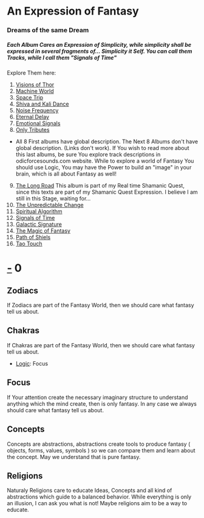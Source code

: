 # An Expression of Fantasy

### Dreams of the same Dream

##### Each Album Cares an Expression of Simplicity, while simplicity shall be expressed in several fragments of... Simplicity it Self. You can call them Tracks, while I call them "Signals of Time"

Explore Them here:

1. [Visions of Thor](./Music/Albums/Visions_of_Thor.md)
2. [Machine World](./Music/Albums/Machine_World.md)
3. [Space Trip](./Music/Albums/Space_Trip.md)
4. [Shiva and Kali Dance](./Music/Albums/Shiva_and_Kali_Dance.md)
5. [Noise Frequency](./Music/Albums/Noise_Frequency.md)
6. [Eternal Delay](./Music/Albums/Eternal_Delay.md)
7. [Emotional Signals](./Music/Albums/Emotional_Signals.md)
8. [Only Tributes](./Music/Albums/Only_Tributes.md)

- All 8 First albums have global description. The Next 8 Albums don't have global description. (Links don't work). If You wish to read more about this last albums, be sure You explore track descriptions in odicforcesounds.com website. While to explore a world of Fantasy You should use Logic, You may have the Power to build an "image" in your brain, which is all about Fantasy as well!

9. [The Long Road]() This album is part of my Real time Shamanic Quest, since this texts are part of my Shamanic Quest Expression. I believe I am still in this Stage, waiting for...
10. [The Unpredictable Change]()
11. [Spiritual Algorithm]()
12. [Signals of Time]()
13. [Galactic Signature]()
14. [The Magic of Fantasy]()
15. [Path of Shiels]()
16. [Tao Touch]()

# [-]() 0

## Zodiacs

If Zodiacs are part of the Fantasy World, then we should care what fantasy tell us about.

## Chakras

If Chakras are part of the Fantasy World, then we should care what fantasy tell us about.

- [Logic](../../../Yin/1/Logic/Logic.md): Focus

## Focus

If Your attention create the necessary imaginary structure to understand anything which the mind create, then is only fantasy. In any case we always should care what fantasy tell us about.

## Concepts

Concepts are abstractions, abstractions create tools to produce fantasy ( objects, forms, values, symbols ) so we can compare them and learn about the concept. May we understand that is pure fantasy.

## Religions

Naturaly Religions care to educate Ideas, Concepts and all kind of abstractions which guide to a balanced behavior. While everything is only an illusion, I can ask you what is not! Maybe religions aim to be a way to educate.